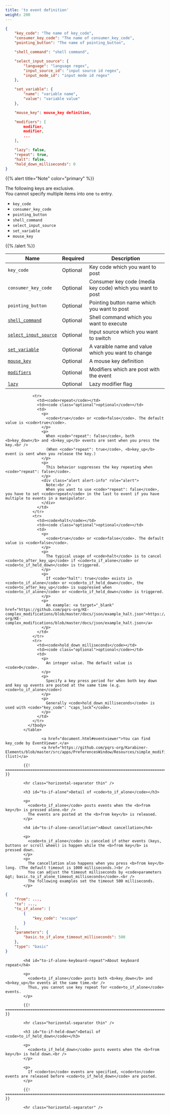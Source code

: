 ```yaml
---
title: 'to event definition'
weight: 200
---
```


```json
{
    "key_code": "The name of key_code",
    "consumer_key_code": "The name of consumer_key_code",
    "pointing_button": "The name of pointing_button",

    "shell_command": "shell command",

    "select_input_source": {
        "language": "language regex",
        "input_source_id": "input source id regex",
        "input_mode_id": "input mode id regex"
    },

    "set_variable": {
        "name": "variable name",
        "value": "variable value"
    },

    "mouse_key": mouse_key definition,

    "modifiers": [
        modifier,
        modifier,
        ...
    ],

    "lazy": false,
    "repeat": true,
    "halt": false,
    "hold_down_milliseconds": 0
}
```

{{% alert title="Note" color="primary" %}}

The following keys are exclusive.<br/>
You cannot specify multiple items into one `to` entry.

-   `key_code`
-   `consumer_key_code`
-   `pointing_button`
-   `shell_command`
-   `select_input_source`
-   `set_variable`
-   `mouse_key`

{{% /alert %}}

| Name                                          | Required | Description                                               |
| --------------------------------------------- | -------- | --------------------------------------------------------- |
| `key_code`                                    | Optional | Key code which you want to post                           |
| `consumer_key_code`                           | Optional | Consumer key code (media key code) which you want to post |
| `pointing_button`                             | Optional | Pointing button name which you want to post               |
| [`shell_command`](shell-command/)             | Optional | Shell command which you want to execute                   |
| [`select_input_source`](select-input-source/) | Optional | Input source which you want to switch                     |
| [`set_variable`](set-variable/)               | Optional | A varaible name and value which you want to change        |
| [`mouse_key`](mouse-key/)                     | Optional | A mouse key definition                                    |
| [`modifiers`](modifiers/)                     | Optional | Modifiers which are post with the event                   |
| [`lazy`](lazy/)                               | Optional | Lazy modifier flag                                        |

```text
            <tr>
              <td><code>repeat</code></td>
              <td><code class="optional">optional</code></td>
              <td>
                <p>
                  <code>true</code> or <code>false</code>. The default value is <code>true</code>.
                </p>
                <p>
                  When <code>"repeat": false</code>, both <b>key_down</b> and <b>key_up</b> events are sent when you press the key.<br />
                  (When <code>"repeat": true</code>, <b>key_up</b> event is sent when you release the key.)
                </p>
                <p>
                  This behavior suppresses the key repeating when <code>"repeat": false</code>.
                </p>
                <div class="alert alert-info" role="alert">
                  Note:<br />
                  When you want to use <code>"repeat": false</code>, you have to set <code>repeat</code> in the last to event if you have multiple to events in a manipulator.
                </div>
              </td>
            </tr>
            <tr>
              <td><code>halt</code></td>
              <td><code class="optional">optional</code></td>
              <td>
                <p>
                  <code>true</code> or <code>false</code>. The default value is <code>false</code>.
                </p>
                <p>
                  The typical usage of <code>halt</code> is to cancel <code>to_after_key_up</code> if <code>to_if_alone</code> or <code>to_if_held_down</code> is triggered.
                </p>
                <p>
                  If <code>"halt": true</code> exists in <code>to_if_alone</code> or <code>to_if_held_down</code>, the <code>to_after_key_up</code> is suppressed when <code>to_if_alone</code> or <code>to_if_held_down</code> is triggered.
                </p>
                <p>
                  An example: <a target="_blank" href="https://github.com/pqrs-org/KE-complex_modifications/blob/master/docs/json/example_halt.json">https://github.com/pqrs-org/KE-complex_modifications/blob/master/docs/json/example_halt.json</a>
                </p>
              </td>
            </tr>
            <tr>
              <td><code>hold_down_milliseconds</code></td>
              <td><code class="optional">optional</code></td>
              <td>
                <p>
                  An integer value. The default value is <code>0</code>.
                </p>
                <p>
                  Specify a key press period for when both key down and key up events are posted at the same time (e.g. <code>to_if_alone</code>)
                </p>
                <p>
                  Generally <code>hold_down_milliseconds</code> is used with <code>"key_code": "caps_lock"</code>.
                </p>
              </td>
            </tr>
          </tbody>
        </table>

                <a href="document.html#eventviewer">You can find key_code by EventViewer.</a>
                <a href="https://github.com/pqrs-org/Karabiner-Elements/blob/master/src/apps/PreferencesWindow/Resources/simple_modifications.json">(list)</a>

        {{! ================================================================================ }}

        <hr class="horizontal-separator thin" />

        <h3 id="to-if-alone">Detail of <code>to_if_alone</code></h3>

        <p>
          <code>to_if_alone</code> posts events when the <b>from key</b> is pressed alone.<br />
          The events are posted at the <b>from key</b> is released.
        </p>

        <h4 id="to-if-alone-cancellation">About cancellation</h4>

        <p>
          <code>to_if_alone</code> is canceled if other events (keys, buttons or scroll wheel) is happen while the <b>from key</b> is pressed down.
        </p>
        <p>
          The cancellation also happens when you press <b>from key</b> long. (The default timeout is 1000 milliseconds.)<br />
          You can adjust the timeout milliseconds by <code>parameters &gt; basic.to_if_alone_timeout_milliseconds</code>.<br />
          The following examples set the timeout 500 milliseconds.
        </p>
```

```json
{
    "from": ...,
    "to": ...,
    "to_if_alone": [
        {
            "key_code": "escape"
        }
    ],
    "parameters": {
        "basic.to_if_alone_timeout_milliseconds": 500
    },
    "type": "basic"
}
```

```text
        <h4 id="to-if-alone-keyboard-repeat">About keyboard repeat</h4>

        <p>
          <code>to_if_alone</code> posts both <b>key_down</b> and <b>key_up</b> events at the same time.<br />
          Thus, you cannot use key repeat for <code>to_if_alone</code> events.
        </p>

        {{! ================================================================================ }}

        <hr class="horizontal-separator thin" />

        <h3 id="to-if-held-down">Detail of <code>to_if_held_down</code></h3>

        <p>
          <code>to_if_held_down</code> posts events when the <b>from key</b> is held down.<br />
        </p>

        <p>
          If <code>to</code> events are specified, <code>to</code> events are released before <code>to_if_held_down</code> are posted.
        </p>

        {{! ================================================================================ }}

        <hr class="horizontal-separator" />
```
